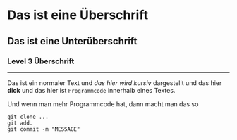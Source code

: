 # Das ist eine Überschrift

## Das ist eine Unterüberschrift

### Level 3 Überschrift

---

Das ist ein normaler Text und *das hier wird kursiv* dargestellt und das hier
**dick** und das hier ist `Programmcode` innerhalb eines Textes.

Und wenn man mehr Programmcode hat, dann macht man das so

```
git clone ...
git add.
git commit -m "MESSAGE"
```
